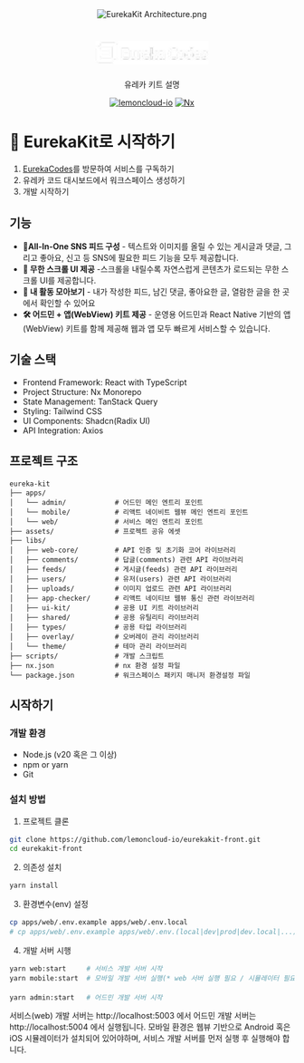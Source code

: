<div align="center">
  <div>
    <img src="https://github.com/user-attachments/assets/3575c0a1-8087-45cc-b9f0-690765df166e" width="600" alt="EurekaKit Architecture.png"/>
    <h1 align="center"><img src="https://github.com/lemoncloud-io/eurekakit-front/blob/develop/assets/src/images/logo_eureka_codes.png?raw=true" width="200" alt="EurekaCodes"/></h1>
  </div>
  <p>
    유레카 키트 설명
  </p>
</div>

<div align="center" markdown="1">

[![lemoncloud-io](https://img.shields.io/badge/by-lemoncloud--io-ED6F31?logo=github)](https://github.com/lemoncloud-io)
[![Nx](https://img.shields.io/badge/-Nx-143157?logo=nx&logoWidth=30)](https://nx.dev)

</div>

# 🌟 EurekaKit로 시작하기

1. [EurekaCodes](https://eureka.codes/)를 방문하여 서비스를 구독하기
2. 유레카 코드 대시보드에서 워크스페이스 생성하기
3. 개발 시작하기

## 기능

- **🧱All-In-One SNS 피드 구성** - 텍스트와 이미지를 올릴 수 있는 게시글과 댓글, 그리고 좋아요, 신고 등 SNS에 필요한 피드 기능을 모두 제공합니다.
- **🔄 무한 스크롤 UI 제공** -스크롤을 내릴수록 자연스럽게 콘텐츠가 로드되는 무한 스크롤 UI를 제공합니다.
- **📂 내 활동 모아보기** - 내가 작성한 피드, 남긴 댓글, 좋아요한 글, 열람한 글을 한 곳에서 확인할 수 있어요
- **🛠 어드민 + 앱(WebView) 키트 제공** - 운영용 어드민과 React Native 기반의 앱(WebView) 키트를 함께 제공해 웹과 앱 모두 빠르게 서비스할 수 있습니다.

## 기술 스택

- Frontend Framework: React with TypeScript
- Project Structure: Nx Monorepo
- State Management: TanStack Query
- Styling: Tailwind CSS
- UI Components: Shadcn(Radix UI)
- API Integration: Axios

## 프로젝트 구조

```
eureka-kit
├── apps/
│   └── admin/            # 어드민 메인 엔트리 포인트
│   └── mobile/           # 리액트 네이비트 웹뷰 메인 엔트리 포인트
│   └── web/              # 서비스 메인 엔트리 포인트
├── assets/               # 프로젝트 공유 에셋
├── libs/
│   ├── web-core/         # API 인증 및 초기화 코어 라이브러리
│   ├── comments/         # 답글(comments) 관련 API 라이브러리
│   ├── feeds/            # 게시글(feeds) 관련 API 라이브러리
│   ├── users/            # 유저(users) 관련 API 라이브러리
│   ├── uploads/          # 이미지 업로드 관련 API 라이브러리
│   ├── app-checker/      # 리액트 네이티브 웹뷰 통신 관련 라이브러리
│   ├── ui-kit/           # 공용 UI 키트 라이브러리
│   ├── shared/           # 공용 유틸리티 라이브러리
│   ├── types/            # 공용 타입 라이브러리
│   ├── overlay/          # 오버레이 관리 라이브러리
│   └── theme/            # 테마 관리 라이브러리
├── scripts/              # 개발 스크립트
├── nx.json               # nx 환경 설정 파일
└── package.json          # 워크스페이스 패키지 매니저 환경설정 파일
```

## 시작하기

### 개발 환경

- Node.js (v20 혹은 그 이상)
- npm or yarn
- Git

### 설치 방법

1. 프로젝트 클론

```bash
git clone https://github.com/lemoncloud-io/eurekakit-front.git
cd eurekakit-front
```

2. 의존성 설치

```bash
yarn install
```

3. 환경변수(env) 설정

```bash
cp apps/web/.env.example apps/web/.env.local
# cp apps/web/.env.example apps/web/.env.(local|dev|prod|dev.local|...)
```

4. 개발 서버 시행

```bash
yarn web:start     # 서비스 개발 서버 시작
yarn mobile:start  # 모바일 개발 서버 실행(* web 서버 실행 필요 / 시뮬레이터 필요)

yarn admin:start   # 어드민 개발 서버 시작
```

서비스(web) 개발 서버는 http://localhost:5003 에서 어드민 개발 서버는 http://localhost:5004 에서 실행됩니다.
모바일 환경은 웹뷰 기반으로 Android 혹은 iOS 시뮬레이터가 설치되어 있어야하며,
서비스 개발 서버를 먼저 실행 후 실행해야 합니다.
